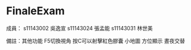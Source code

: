 # FinaleExam
 
成員： s11143002 吳逸宣 s11143024 張孟能 s11143031 林世美

備註：其他功能
F5切換視角
按C可以射擊紅色膠囊
小地圖
方位顯示
晝夜交替
